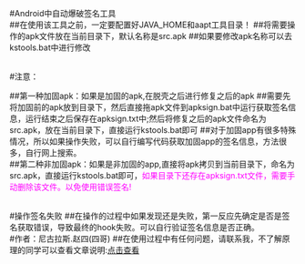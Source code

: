 #Android中自动爆破签名工具
<br>
##在使用该工具之前，一定要配置好JAVA_HOME和aapt工具目录！
##将需要操作的apk文件放在当前目录下，默认名称是src.apk
##如果要修改apk名称可以去kstools.bat中进行修改

<br>
#注意：

##第一种加固apk：如果是加固的apk,在脱壳之后进行修复之后的apk
##需要先将加固前的apk放到目录下，然后直接拖apk文件到apksign.bat中运行获取签名信息，运行结束之后保存在apksign.txt中;然后将修复之后的apk文件命名为src.apk，放在当前目录下，直接运行kstools.bat即可
##对于加固app有很多特殊情况，所以如果操作失败，可以自行编写代码获取加固app的签名信息，方法很多，自行网上搜索。
<br>
##第二种非加固apk：如果是非加固的app,直接将apk拷贝到当前目录下，命名为src.apk，直接运行kstools.bat即可，<font color='#FF00FF'>如果目录下还存在apksign.txt文件，需要手动删除该文件。以免使用错误签名!</font>

<br>
#操作签名失败
##在操作的过程中如果发现还是失败，第一反应先确定是否是签名获取错误，导致最终的hook失败。可以自行验证签名信息是否正确。

<br>
#作者：尼古拉斯.赵四(四哥)
##在使用过程中有任何问题，请联系我，不了解原理的同学可以查看文章说明:<a href="http://www.wjdiankong.cn">点击查看<a>


